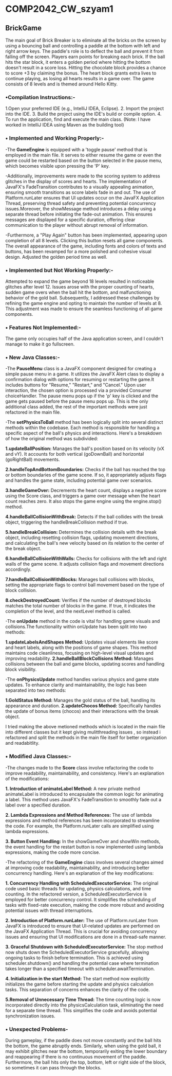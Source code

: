 # COMP2042_CW_szyam1
## BrickGame

The main goal of Brick Breaker is to eliminate all the bricks on the screen by using a bouncing ball and controlling a paddle at the bottom with left and right arrow keys. The paddle's role is to deflect the ball and prevent it from falling off the screen. Players earn points for breaking each brick. If the ball hits the star block, it enters a golden period where hitting the bottom doesn't result in a score loss. Hitting the chocolate block provides a chance to score +3 by claiming the bonus. The heart block grants extra lives to continue playing, as losing all hearts results in a game over. The game consists of 8 levels and is themed around Hello Kitty.

### •Compilation Instructions:-
1.Open your preferred IDE (e.g., IntelliJ IDEA, Eclipse).
2. Import the project into the IDE.
3. Build the project using the IDE's build or compile option.
4. To run the application, find and execute the main class.
(Note: I have worked in IntelliJ IDEA using Maven as the building tool)

### • Implemented and Working Properly:-
-The **GameEngine** is equipped with a 'toggle pause' method that is employed in the main file. It serves to either resume the game or even the game could be restarted based on the button selected in the pause menu, which becomes visible upon pressing the 'P' key.

-Additionally, improvements were made to the scoring system to address glitches in the display of scores and hearts. The implementation of JavaFX's FadeTransition contributes to a visually appealing animation, ensuring smooth transitions as score labels fade in and out. The use of Platform.runLater ensures that UI updates occur on the JavaFX Application Thread, preserving thread safety and preventing potential concurrency issues.Moreover, the showMessage method introduces a delay using a separate thread before initiating the fade-out animation. This ensures messages are displayed for a specific duration, offering clear communication to the player without abrupt removal of information.

-Furthermore, a "Play Again" button has been implemented, appearing upon completion of all 8 levels. Clicking this button resets all game components. The overall appearance of the game, including fonts and colors of texts and buttons, has been revamped for a more polished and cohesive visual design. Adjusted the golden period time as well.

### • Implemented but Not Working Properly:- 
Attempted to expand the game beyond 18 levels resulted in noticeable glitches after level 12. Issues arose with the proper counting of hearts, sudden game overs when the ball hit the bottom, and malfunctioning behavior of the gold ball. Subsequently, I addressed these challenges by refining the game engine and opting to maintain the number of levels at 8. This adjustment was made to ensure the seamless functioning of all game components.

### • Features Not Implemented:-
The game only occupies half of the Java application screen, and I couldn't manage to make it go fullscreen.

### • New Java Classes:-
-The **PauseMenu** class is a JavaFX component designed for creating a simple pause menu in a game. It utilizes the JavaFX Alert class to display a confirmation dialog with options for resuming or restarting the game.It includes buttons for "Resume," "Restart," and "Cancel." Upon user interaction, the chosen option is processed via a provided Consumer<String> choiceHandler. The pause menu pops up if the 'p' key is clicked and the game gets paused before the pause menu pops up. This is the only additional class added, the rest of the important methods were just refactored in the main file.

-The **setPhysicsToBall** method has been logically split into several distinct methods within the codebase. Each method is responsible for handling a specific aspect of the ball's physics and interactions. Here's a breakdown of how the original method was subdivided:

**1.updateBallPosition:** Manages the ball's position based on its velocity (vX and vY). It accounts for both vertical (goDownBall) and horizontal (goRightBall) movements.

**2.handleTopAndBottomBoundaries:** Checks if the ball has reached the top or bottom boundaries of the game scene. If so, it appropriately adjusts flags and handles the game state, including potential game over scenarios.

**3.handleGameOver:** Decrements the heart count, displays a negative score using the Score class, and triggers a game over message when the heart count reaches zero. It also stops the game engine using the engine.stop() method.

**4.handleBallCollisionWithBreak:** Detects if the ball collides with the break object, triggering the handleBreakCollision method if true.

**5.handleBreakCollision:** Determines the collision details with the break object, including resetting collision flags, updating movement directions, and calculating the ball's new velocity based on its relation to the center of the break object.

**6.handleBallCollisionWithWalls:** Checks for collisions with the left and right walls of the game scene. It adjusts collision flags and movement directions accordingly.

**7.handleBallCollisionWithBlocks:** Manages ball collisions with blocks, setting the appropriate flags to control ball movement based on the type of block collision.

**8.checkDestroyedCount:** Verifies if the number of destroyed blocks matches the total number of blocks in the game. If true, it indicates the completion of the level, and the nextLevel method is called.

-The **onUpdate** method in the code is vital for handling game visuals and collisions.The functionality within onUpdate has been split into two methods:

**1.updateLabelsAndShapes Method:** Updates visual elements like score and heart labels, along with the positions of game shapes. This method maintains code cleanliness, focusing on high-level visual updates and improving readability.
**2.handleBallBlockCollisions Method:** Manages collisions between the ball and game blocks, updating scores and handling block visibility. 

-The **onPhysicsUpdate** method handles various physics and game state updates. To enhance clarity and maintainability, the logic has been separated into two methods:

**1.GoldStatus Method:** Manages the gold status of the ball, handling its appearance and duration.
**2.updateChocos Method:** Specifically handles the update of bonus items (chocos) and their interactions with the break object. 

I tried making the above metioned methods which is located in the main file into different classes but it kept giving mulitthreading issues , so instead i refactored and split the methods in the main file itself for better organization and readabitlity.


### • Modified Java Classes:-
-The changes made to the **Score** class involve refactoring the code to improve readability, maintainability, and consistency. Here's an explanation of the modifications:

**1. Introduction of animateLabel Method:** A new private method animateLabel is introduced to encapsulate the common logic for animating a label. This method uses JavaFX's FadeTransition to smoothly fade out a label over a specified duration.

**2. Lambda Expressions and Method References:** The use of lambda expressions and method references has been incorporated to streamline the code. For example, the Platform.runLater calls are simplified using lambda expressions.
   
**3. Button Event Handling:** In the showGameOver and showWin methods, the event handling for the restart button is now implemented using lambda expressions, making the code more concise.

-The refactoring of the **GameEngine** class involves several changes aimed at improving code readability, maintainability, and introducing better concurrency handling. Here's an explanation of the key modifications:

**1. Concurrency Handling with ScheduledExecutorService:** The original code used basic threads for updating, physics calculations, and time counting. In the refactored version, a ScheduledExecutorService is employed for better concurrency control. It simplifies the scheduling of tasks with fixed-rate execution, making the code more robust and avoiding potential issues with thread interruptions.
 
**2. Introduction of Platform.runLater:** The use of Platform.runLater from JavaFX is introduced to ensure that UI-related updates are performed on the JavaFX Application Thread. This is crucial for avoiding concurrency issues and ensuring that UI modifications are done in a thread-safe manner.
   
**3. Graceful Shutdown with ScheduledExecutorService:** The stop method now shuts down the ScheduledExecutorService gracefully, allowing ongoing tasks to finish before termination. This is achieved using scheduler.shutdown() and handling the potential case where termination takes longer than a specified timeout with scheduler.awaitTermination.

**4. Initialization in the start Method:** The start method now explicitly initializes the game before starting the update and physics calculation tasks. This separation of concerns enhances the clarity of the code.

**5.Removal of Unnecessary Time Thread:** The time counting logic is now incorporated directly into the physicsCalculation task, eliminating the need for a separate time thread. This simplifies the code and avoids potential synchronization issues.

### • Unexpected Problems-
During gameplay, if the paddle does not move constantly and the ball hits the bottom, the game abruptly ends. Similarly, when using the gold ball, it may exhibit glitches near the bottom, temporarily exiting the lower boundary and reappearing if there is no continuous movement of the paddle. Furthermore, the ball hits only the top, bottom, left or right side of the block, so sometimes it can pass through the blocks.
